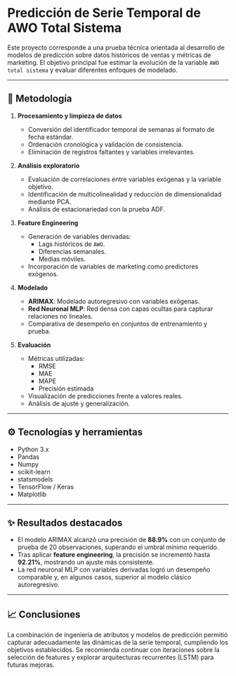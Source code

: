 # Predicción de Serie Temporal de AWO Total Sistema

Este proyecto corresponde a una prueba técnica orientada al desarrollo de modelos de predicción sobre datos históricos de ventas y métricas de marketing. El objetivo principal fue estimar la evolución de la variable `AWO total sistema` y evaluar diferentes enfoques de modelado.

---

## 🧩 Metodología

1. **Procesamiento y limpieza de datos**
   - Conversión del identificador temporal de semanas al formato de fecha estándar.
   - Ordenación cronológica y validación de consistencia.
   - Eliminación de registros faltantes y variables irrelevantes.

2. **Análisis exploratorio**
   - Evaluación de correlaciones entre variables exógenas y la variable objetivo.
   - Identificación de multicolinealidad y reducción de dimensionalidad mediante PCA.
   - Análisis de estacionariedad con la prueba ADF.

3. **Feature Engineering**
   - Generación de variables derivadas:
     - Lags históricos de `AWO`.
     - Diferencias semanales.
     - Medias móviles.
   - Incorporación de variables de marketing como predictores exógenos.

4. **Modelado**
   - **ARIMAX**: Modelado autoregresivo con variables exógenas.
   - **Red Neuronal MLP**: Red densa con capas ocultas para capturar relaciones no lineales.
   - Comparativa de desempeño en conjuntos de entrenamiento y prueba.

5. **Evaluación**
   - Métricas utilizadas:
     - RMSE
     - MAE
     - MAPE
     - Precisión estimada
   - Visualización de predicciones frente a valores reales.
   - Análisis de ajuste y generalización.

---

## ⚙️ Tecnologías y herramientas

- Python 3.x
- Pandas
- Numpy
- scikit-learn
- statsmodels
- TensorFlow / Keras
- Matplotlib

---

## ✨ Resultados destacados

- El modelo ARIMAX alcanzó una precisión de **88.9%** con un conjunto de prueba de 20 observaciones, superando el umbral mínimo requerido.
- Tras aplicar **feature engineering**, la precisión se incrementó hasta **92.21%**, mostrando un ajuste más consistente.
- La red neuronal MLP con variables derivadas logró un desempeño comparable y, en algunos casos, superior al modelo clásico autoregresivo.

---

## 📈 Conclusiones

La combinación de ingeniería de atributos y modelos de predicción permitió capturar adecuadamente las dinámicas de la serie temporal, cumpliendo los objetivos establecidos. Se recomienda continuar con iteraciones sobre la selección de features y explorar arquitecturas recurrentes (LSTM) para futuras mejoras.


